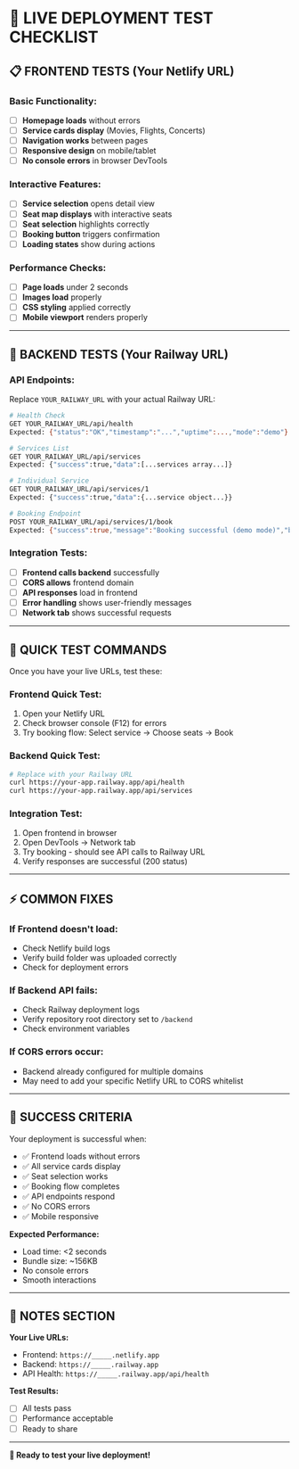 # 🧪 **LIVE DEPLOYMENT TEST CHECKLIST**

## 📋 **FRONTEND TESTS (Your Netlify URL)**

### **Basic Functionality:**
- [ ] **Homepage loads** without errors
- [ ] **Service cards display** (Movies, Flights, Concerts)
- [ ] **Navigation works** between pages
- [ ] **Responsive design** on mobile/tablet
- [ ] **No console errors** in browser DevTools

### **Interactive Features:**
- [ ] **Service selection** opens detail view
- [ ] **Seat map displays** with interactive seats
- [ ] **Seat selection** highlights correctly
- [ ] **Booking button** triggers confirmation
- [ ] **Loading states** show during actions

### **Performance Checks:**
- [ ] **Page loads** under 2 seconds
- [ ] **Images load** properly
- [ ] **CSS styling** applied correctly
- [ ] **Mobile viewport** renders properly

---

## 🔧 **BACKEND TESTS (Your Railway URL)**

### **API Endpoints:**
Replace `YOUR_RAILWAY_URL` with your actual Railway URL:

```bash
# Health Check
GET YOUR_RAILWAY_URL/api/health
Expected: {"status":"OK","timestamp":"...","uptime":...,"mode":"demo"}

# Services List
GET YOUR_RAILWAY_URL/api/services  
Expected: {"success":true,"data":[...services array...]}

# Individual Service
GET YOUR_RAILWAY_URL/api/services/1
Expected: {"success":true,"data":{...service object...}}

# Booking Endpoint
POST YOUR_RAILWAY_URL/api/services/1/book
Expected: {"success":true,"message":"Booking successful (demo mode)","bookingId":"..."}
```

### **Integration Tests:**
- [ ] **Frontend calls backend** successfully
- [ ] **CORS allows** frontend domain
- [ ] **API responses** load in frontend
- [ ] **Error handling** shows user-friendly messages
- [ ] **Network tab** shows successful requests

---

## 🎯 **QUICK TEST COMMANDS**

Once you have your live URLs, test these:

### **Frontend Quick Test:**
1. Open your Netlify URL
2. Check browser console (F12) for errors
3. Try booking flow: Select service → Choose seats → Book

### **Backend Quick Test:**
```bash
# Replace with your Railway URL
curl https://your-app.railway.app/api/health
curl https://your-app.railway.app/api/services
```

### **Integration Test:**
1. Open frontend in browser
2. Open DevTools → Network tab
3. Try booking - should see API calls to Railway URL
4. Verify responses are successful (200 status)

---

## ⚡ **COMMON FIXES**

### **If Frontend doesn't load:**
- Check Netlify build logs
- Verify build folder was uploaded correctly
- Check for deployment errors

### **If Backend API fails:**
- Check Railway deployment logs
- Verify repository root directory set to `/backend`
- Check environment variables

### **If CORS errors occur:**
- Backend already configured for multiple domains
- May need to add your specific Netlify URL to CORS whitelist

---

## 🎊 **SUCCESS CRITERIA**

Your deployment is successful when:
- ✅ Frontend loads without errors
- ✅ All service cards display
- ✅ Seat selection works
- ✅ Booking flow completes
- ✅ API endpoints respond
- ✅ No CORS errors
- ✅ Mobile responsive

**Expected Performance:**
- Load time: <2 seconds
- Bundle size: ~156KB
- No console errors
- Smooth interactions

---

## 📝 **NOTES SECTION**

**Your Live URLs:**
- Frontend: `https://_____.netlify.app`
- Backend: `https://_____.railway.app`
- API Health: `https://_____.railway.app/api/health`

**Test Results:**
- [ ] All tests pass
- [ ] Performance acceptable
- [ ] Ready to share

---

**🚀 Ready to test your live deployment!**